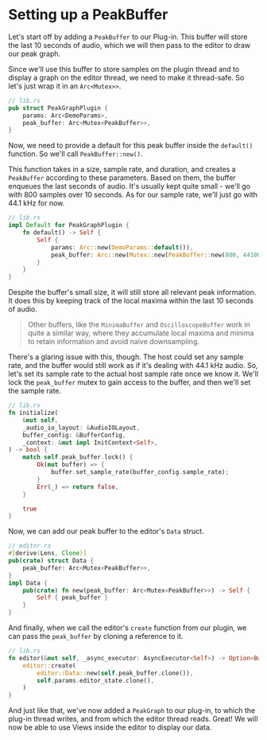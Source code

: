 # Setting up a PeakBuffer

Let's start off by adding a `PeakBuffer` to our Plug-in. This buffer will store
the last 10 seconds of audio, which we will then pass to the editor to draw our
peak graph.

Since we'll use this buffer to store samples on the plugin thread and to display
a graph on the editor thread, we need to make it thread-safe. So let's just
wrap it in an `Arc<Mutex>>`.

```rust
// lib.rs
pub struct PeakGraphPlugin {
    params: Arc<DemoParams>,
    peak_buffer: Arc<Mutex<PeakBuffer>>,
}
```

Now, we need to provide a default for this peak buffer inside the `default()`
function. So we'll call `PeakBuffer::new()`.

This function takes in a size, sample rate, and duration, and creates a
`PeakBuffer` according to these parameters. Based on them, the buffer enqueues
the last seconds of audio. It's usually kept quite small - we'll go with 800
samples over 10 seconds. As for our sample rate, we'll just go with 44.1 kHz for
now.

```rust
// lib.rs
impl Default for PeakGraphPlugin {
    fn default() -> Self {
        Self {
            params: Arc::new(DemoParams::default()),
            peak_buffer: Arc::new(Mutex::new(PeakBuffer::new(800, 44100.0, 10.0))),
        }
    }
}
```

Despite the buffer's small size, it will still store all relevant peak
information. It does this by keeping track of the local maxima within the last
10 seconds of audio.

> Other buffers, like the `MinimaBuffer` and `OscilloscopeBuffer` work in quite
> a similar way, where they accumulate local maxima and minima to retain
> information and avoid naïve downsampling.

There's a glaring issue with this, though. The host could set any sample rate,
and the buffer would still work as if it's dealing with 44.1 kHz audio. So,
let's set its sample rate to the actual host sample rate once we know it. We'll
lock the `peak_buffer` mutex to gain access to the buffer, and then we'll set
the sample rate.

```rust
// lib.rs
fn initialize(
    &mut self,
    _audio_io_layout: &AudioIOLayout,
    buffer_config: &BufferConfig,
    _context: &mut impl InitContext<Self>,
) -> bool {
    match self.peak_buffer.lock() {
        Ok(mut buffer) => {
            buffer.set_sample_rate(buffer_config.sample_rate);
        }
        Err(_) => return false,
    }

    true
}
```

Now, we can add our peak buffer to the editor's `Data` struct.

```rust
// editor.rs
#[derive(Lens, Clone)]
pub(crate) struct Data {
    peak_buffer: Arc<Mutex<PeakBuffer>>,
}
impl Data {
    pub(crate) fn new(peak_buffer: Arc<Mutex<PeakBuffer>>) -> Self {
        Self { peak_buffer }
    }
}
```

And finally, when we call the editor's `create` function from our plugin, we can
pass the `peak_buffer` by cloning a reference to it.

```rust
// lib.rs
fn editor(&mut self, _async_executor: AsyncExecutor<Self>) -> Option<Box<dyn Editor>> {
    editor::create(
        editor::Data::new(self.peak_buffer.clone()),
        self.params.editor_state.clone(),
    )
}
```

And just like that, we've now added a `PeakGraph` to our plug-in, to which the
plug-in thread writes, and from which the editor thread reads. Great! We will
now be able to use Views inside the editor to display our data.